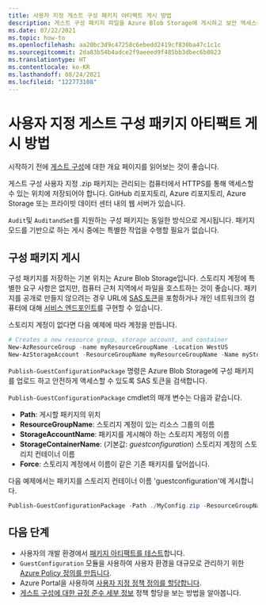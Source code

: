 ```yaml
---
title: 사용자 지정 게스트 구성 패키지 아티팩트 게시 방법
description: 게스트 구성 패키지 파일을 Azure Blob Storage에 게시하고 보안 액세스용 SAS 토큰을 가져오는 방법에 대해 알아봅니다.
ms.date: 07/22/2021
ms.topic: how-to
ms.openlocfilehash: aa20bc3d9c47258c6ebedd2419cf830ba47c1c1c
ms.sourcegitcommit: 2da83b54b4adce2f9aeeed9f485bb3dbec6b8023
ms.translationtype: HT
ms.contentlocale: ko-KR
ms.lasthandoff: 08/24/2021
ms.locfileid: "122773108"
---
```

# <a name="how-to-publish-custom-guest-configuration-package-artifacts"></a>사용자 지정 게스트 구성 패키지 아티팩트 게시 방법

시작하기 전에 [게스트 구성](../concepts/guest-configuration.md)에 대한 개요 페이지를 읽어보는 것이 좋습니다.

게스트 구성 사용자 지정 .zip 패키지는 관리되는 컴퓨터에서 HTTPS를 통해 액세스할 수 있는 위치에 저장되어야 합니다. GitHub 리포지토리, Azure 리포지토리, Azure Storage 또는 프라이빗 데이터 센터 내의 웹 서버가 있습니다.

`Audit`및 `AuditandSet`를 지원하는 구성 패키지는 동일한 방식으로 게시됩니다. 패키지 모드를 기반으로 하는 게시 중에는 특별한 작업을 수행할 필요가 없습니다.

## <a name="publish-a-configuration-package"></a>구성 패키지 게시

구성 패키지를 저장하는 기본 위치는 Azure Blob Storage입니다.
스토리지 계정에 특별한 요구 사항은 없지만, 컴퓨터 근처 지역에서 파일을 호스트하는 것이 좋습니다. 패키지를 공개로 만들지 않으려는 경우 URL에 [SAS 토큰](../../../storage/common/storage-sas-overview.md)을 포함하거나 개인 네트워크의 컴퓨터에 대해 [서비스 엔드포인트](../../../storage/common/storage-network-security.md#grant-access-from-a-virtual-network)를 구현할 수 있습니다.

스토리지 계정이 없다면 다음 예제에 따라 계정을 만듭니다.

```powershell
# Creates a new resource group, storage account, and container
New-AzResourceGroup -name myResourceGroupName -Location WestUS
New-AzStorageAccount -ResourceGroupName myResourceGroupName -Name myStorageAccountName -SkuName 'Standard_LRS' -Location 'WestUs' | New-AzStorageContainer -Name guestconfiguration -Permission Blob
```

`Publish-GuestConfigurationPackage` 명령은 Azure Blob Storage에 구성 패키지를 업로드 하고 안전하게 액세스할 수 있도록 SAS 토큰을 검색합니다.

`Publish-GuestConfigurationPackage` cmdlet의 매개 변수는 다음과 같습니다.

- **Path**: 게시할 패키지의 위치
- **ResourceGroupName**: 스토리지 계정이 있는 리소스 그룹의 이름
- **StorageAccountName**: 패키지를 게시해야 하는 스토리지 계정의 이름
- **StorageContainerName**: (기본값: _guestconfiguration_) 스토리지 계정의 스토리지 컨테이너 이름
- **Force**: 스토리지 계정에서 이름이 같은 기존 패키지를 덮어씁니다.

다음 예제에서는 패키지를 스토리지 컨테이너 이름 'guestconfiguration'에 게시합니다.

```powershell
Publish-GuestConfigurationPackage -Path ./MyConfig.zip -ResourceGroupName myResourceGroupName -StorageAccountName myStorageAccountName | % ContentUri
```

## <a name="next-steps"></a>다음 단계

- 사용자의 개발 환경에서 [패키지 아티팩트를 테스트](./guest-configuration-create-test.md)합니다.
- `GuestConfiguration` 모듈을 사용하여 사용자 환경을 대규모로 관리하기 위한 [Azure Policy 정의를 만듭니다](./guest-configuration-create-definition.md).
- Azure Portal을 사용하여 [사용자 지정 정책 정의를 할당합니다](../assign-policy-portal.md).
- [게스트 구성에 대한 규정 준수 세부 정보](./determine-non-compliance.md#compliance-details-for-guest-configuration) 정책 할당을 보는 방법을 알아봅니다.
